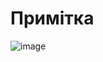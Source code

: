 # Примітка
![image](https://github.com/ustymhentosh/FlowerStoreForever/assets/116552529/46af7cc6-6a8f-41b9-b5ec-ca16518fe58b)
